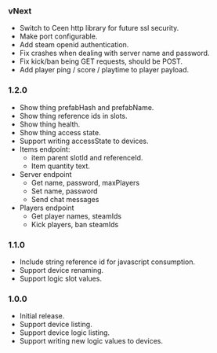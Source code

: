 ### vNext

- Switch to Ceen http library for future ssl security.
- Make port configurable.
- Add steam openid authentication.
- Fix crashes when dealing with server name and password.
- Fix kick/ban being GET requests, should be POST.
- Add player ping / score / playtime to player payload.

### 1.2.0

- Show thing prefabHash and prefabName.
- Show thing reference ids in slots.
- Show thing health.
- Show thing access state.
- Support writing accessState to devices.
- Items endpoint:
  - item parent slotId and referenceId.
  - Item quantity text.
- Server endpoint
  - Get name, password, maxPlayers
  - Set name, password
  - Send chat messages
- Players endpoint
  - Get player names, steamIds
  - Kick players, ban steamIds

### 1.1.0

- Include string reference id for javascript consumption.
- Support device renaming.
- Support logic slot values.

### 1.0.0

- Initial release.
- Support device listing.
- Support device logic listing.
- Support writing new logic values to devices.
